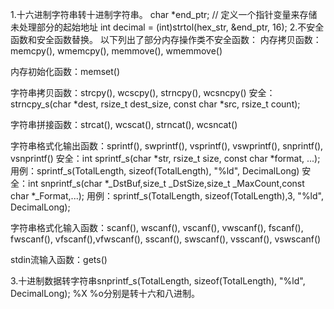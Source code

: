 1.十六进制字符串转十进制字符串。
char *end_ptr;  // 定义一个指针变量来存储未处理部分的起始地址
int decimal = (int)strtol(hex_str, &end_ptr, 16);
2.不安全函数和安全函数替换。
以下列出了部分内存操作类不安全函数：
内存拷贝函数：memcpy(), wmemcpy(), memmove(), wmemmove()

内存初始化函数：memset()

字符串拷贝函数：strcpy(), wcscpy(), strncpy(), wcsncpy()
安全：strncpy_s(char *dest, rsize_t dest_size, const char *src, rsize_t count);

字符串拼接函数：strcat(), wcscat(), strncat(), wcsncat()

字符串格式化输出函数：sprintf(), swprintf(), vsprintf(), vswprintf(), snprintf(), vsnprintf()
安全：int sprintf_s(char *str, rsize_t size, const char *format, ...); 用例：sprintf_s(TotalLength, sizeof(TotalLength), "%ld", DecimalLong)
安全：int snprintf_s(char *_DstBuf,size_t _DstSize,size_t _MaxCount,const char *_Format,...); 用例：sprintf_s(TotalLength, sizeof(TotalLength),3, "%ld", DecimalLong);

字符串格式化输入函数：scanf(), wscanf(), vscanf(), vwscanf(), fscanf(), fwscanf(), vfscanf(),vfwscanf(), sscanf(), swscanf(), vsscanf(), vswscanf()

stdin流输入函数：gets()

3.十进制数据转字符串snprintf_s(TotalLength, sizeof(TotalLength), "%ld", DecimalLong); %X %o分别是转十六和八进制。
